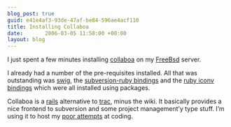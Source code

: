 ```yaml
---
blog_post: true
guid: e41e4af3-93de-47af-be84-596ae4acf110
title: Installing Collaboa
date:       2006-03-05 11:58:00 +00:00
layout: blog
---
```


I just spent a few minutes installing
[collaboa](http://www.collaboa.org) on my
[FreeBsd](http://www.freebsd.org) server.

I already had a number of the pre-requisites installed. All that was
outstanding was [swig](http://www.swig.org), the [subversion-ruby
bindings](http://www.freshports.org/devel/subversion-ruby/) and the
[ruby iconv bindings](http://www.freshports.org/converters/ruby-iconv/)
which were all installed using packages.

Collaboa is a [rails](http://www.rubyonrails.org) alternative to
[trac](http://www.edgewall.com/trac/), minus the wiki. It basically
provides a nice frontend to subversion and some project management’y
type stuff. I’m using it to host my [poor
attempts](http://dev.seagul.co.uk) at coding.
